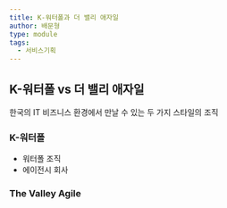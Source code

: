 ```yaml
---
title: K-워터폴과 더 밸리 애자일
author: 배문형
type: module
tags:
  - 서비스기획
---
```


## K-워터폴 vs 더 밸리 애자일

한국의 IT 비즈니스 환경에서 만날 수 있는 두 가지 스타일의 조직

### K-워터폴

- 워터폴 조직
- 에이전시 회사

### The Valley Agile

